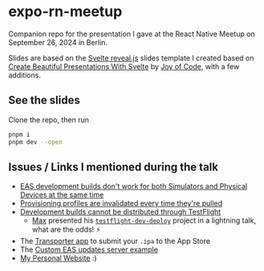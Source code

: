 # expo-rn-meetup

Companion repo for the presentation I gave at the React Native Meetup on September 26, 2024 in Berlin.

Slides are based on the [Svelte reveal.js](https://github.com/micheleb/svelte-revealjs-slides-template) slides template I created based on [Create Beautiful Presentations With Svelte](https://www.youtube.com/watch?v=67lqa5kTQkA) by [Joy of Code](https://www.youtube.com/@JoyofCodeDev), with a few additions.

## See the slides

Clone the repo, then run

```bash
pnpm i
pnpm dev --open
```

## Issues / Links I mentioned during the talk

- [EAS development builds don't work for both Simulators and Physical Devices at the same time](https://github.com/expo/expo/discussions/21121)
- [Provisioning profiles are invalidated every time they're pulled](https://github.com/expo/eas-cli/issues/1445)
- [Development builds cannot be distributed through TestFlight](https://expo.canny.io/feature-requests/p/dev-client-distribution-via-test-flight)
  - [Max](https://github.com/343max) presented his [`testflight-dev-deploy`](https://github.com/343max/testflight-dev-deploy) project in a lightning talk, what are the odds! ⚡
- The [Transporter app](https://apps.apple.com/us/app/transporter/id1450874784?mt=12) to submit your `.ipa` to the App Store
- The [Custom EAS updates server example](https://github.com/expo/custom-expo-updates-server)
- [My Personal Website](https://michelebonazza.com) :)